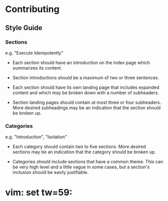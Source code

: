 # Contributing

## Style Guide

### Sections

e.g. "Execute Idempotently"

* Each section should have an introduction on the index
  page which summarizes its content.

* Section introductions should be a maximum of two or three
  sentences.

* Each section should have its own landing page that
  includes expanded content and which may be broken down
  with a number of subheaders.

* Section landing pages should contain at most three or
  four subheaders. More desired subheadings may be an
  indication that the section should be broken up.

### Categories

e.g. "Introduction", "Isolation"

* Each category should contain two to five sections. More
  desired sections may be an indication that the category
  should be broken up.

* Categories should include sections that have a common
  theme. This can be very high level and a little vague in
  some cases, but a section's inclusion should be easily
  justifiable.

# vim: set tw=59:
